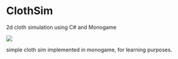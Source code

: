# ClothSim
2d cloth simulation using C# and Monogame

![](https://github.com/MrGrak/ClothSim/blob/master/exampleGif.gif)  

simple cloth sim implemented in monogame, for learning purposes.




